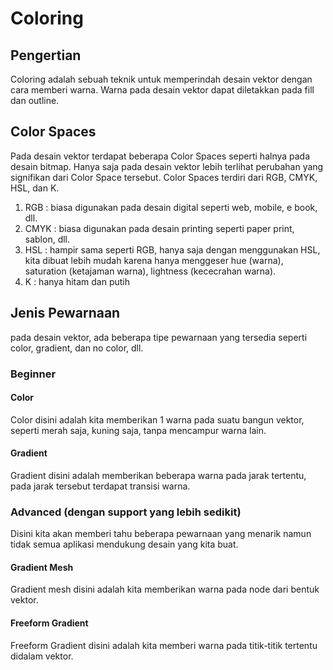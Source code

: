 # Coloring

## Pengertian

Coloring adalah sebuah teknik untuk memperindah desain vektor dengan cara memberi warna. Warna pada desain vektor dapat diletakkan pada fill dan outline.

## Color Spaces

Pada desain vektor terdapat beberapa Color Spaces seperti halnya pada desain bitmap. Hanya saja pada desain vektor lebih terlihat perubahan yang signifikan dari Color Space tersebut. Color Spaces terdiri dari RGB, CMYK, HSL, dan K.

1. RGB : biasa digunakan pada desain digital seperti web, mobile, e book, dll.
2. CMYK : biasa digunakan pada desain printing seperti paper print, sablon, dll.
3. HSL : hampir sama seperti RGB, hanya saja dengan menggunakan HSL, kita dibuat lebih mudah karena hanya menggeser hue (warna), saturation (ketajaman warna), lightness (kececrahan warna).
4. K : hanya hitam dan putih

## Jenis Pewarnaan

pada desain vektor, ada beberapa tipe pewarnaan yang tersedia seperti color, gradient, dan no color, dll.

### Beginner

#### Color

Color disini adalah kita memberikan 1 warna pada suatu bangun vektor, seperti merah saja, kuning saja, tanpa mencampur warna lain.

#### Gradient

Gradient disini adalah memberikan beberapa warna pada jarak tertentu, pada jarak tersebut terdapat transisi warna.

### Advanced (dengan support yang lebih sedikit)

Disini kita akan memberi tahu beberapa pewarnaan yang menarik namun tidak semua aplikasi mendukung desain yang kita buat.

#### Gradient Mesh

Gradient mesh disini adalah kita memberikan warna pada node dari bentuk vektor.

#### Freeform Gradient

Freeform Gradient disini adalah kita memberi warna pada titik-titik tertentu didalam vektor.
